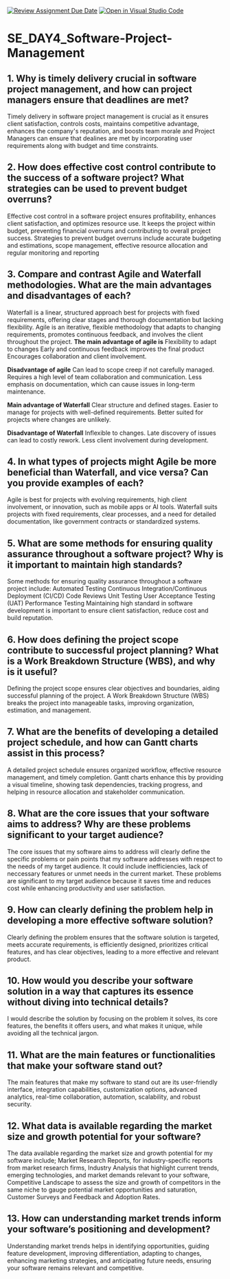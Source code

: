 [![Review Assignment Due Date](https://classroom.github.com/assets/deadline-readme-button-22041afd0340ce965d47ae6ef1cefeee28c7c493a6346c4f15d667ab976d596c.svg)](https://classroom.github.com/a/9pw6JKcu)
[![Open in Visual Studio Code](https://classroom.github.com/assets/open-in-vscode-2e0aaae1b6195c2367325f4f02e2d04e9abb55f0b24a779b69b11b9e10269abc.svg)](https://classroom.github.com/online_ide?assignment_repo_id=15660779&assignment_repo_type=AssignmentRepo)
# SE_DAY4_Software-Project-Management
## 1. Why is timely delivery crucial in software project management, and how can project managers ensure that deadlines are met?
Timely delivery in software project management is crucial as it ensures client satisfaction, controls costs, maintains competitive advantage, enhances the company's reputation, and boosts team morale and Project Managers can ensure that dealines are met by incorporating user requirements along with budget and time constraints.

## 2. How does effective cost control contribute to the success of a software project? What strategies can be used to prevent budget overruns?
Effective cost control in a software project ensures profitability, enhances client satisfaction, and optimizes resource use. It keeps the project within budget, preventing financial overruns and contributing to overall project success. Strategies to prevent budget overruns include accurate budgeting and estimations, scope management, effective resource allocation and regular monitoring and reporting

## 3. Compare and contrast Agile and Waterfall methodologies. What are the main advantages and disadvantages of each?
Waterfall is a linear, structured approach best for projects with fixed requirements, offering clear stages and thorough documentation but lacking flexibility. Agile is an iterative, flexible methodology that adapts to changing requirements, promotes continuous feedback, and involves the client throughout the project.
**The main advantage of agile is**
Flexibility to adapt to changes
Early and continuous feedback improves the final product
Encourages collaboration and client involvement.

**Disadvantage of agile**
Can lead to scope creep if not carefully managed.
Requires a high level of team collaboration and communication.
Less emphasis on documentation, which can cause issues in long-term maintenance.

**Main advantage of Waterfall**
Clear structure and defined stages.
Easier to manage for projects with well-defined requirements.
Better suited for projects where changes are unlikely.

**Disadvantage of Waterfall**
Inflexible to changes.
Late discovery of issues can lead to costly rework.
Less client involvement during development.


## 4. In what types of projects might Agile be more beneficial than Waterfall, and vice versa? Can you provide examples of each?

Agile is best for projects with evolving requirements, high client involvement, or innovation, such as mobile apps or AI tools.
Waterfall suits projects with fixed requirements, clear processes, and a need for detailed documentation, like government contracts or standardized systems.

## 5. What are some methods for ensuring quality assurance throughout a software project? Why is it important to maintain high standards?
Some methods for ensuring quality assurance throughout a software project include:
Automated Testing
Continuous Integration/Continuous Deployment (CI/CD)
Code Reviews
Unit Testing
User Acceptance Testing (UAT)
Performance Testing
Maintaining high standard in software development is important to ensure client satisfaction, reduce cost and build reputation.

## 6. How does defining the project scope contribute to successful project planning? What is a Work Breakdown Structure (WBS), and why is it useful?
Defining the project scope ensures clear objectives and boundaries, aiding successful planning of the project. A Work Breakdown Structure (WBS) breaks the project into manageable tasks, improving organization, estimation, and management.

## 7. What are the benefits of developing a detailed project schedule, and how can Gantt charts assist in this process?
A detailed project schedule ensures organized workflow, effective resource management, and timely completion. Gantt charts enhance this by providing a visual timeline, showing task dependencies, tracking progress, and helping in resource allocation and stakeholder communication.

## 8. What are the core issues that your software aims to address? Why are these problems significant to your target audience?
The core issues that my software aims to address will clearly define the specific problems or pain points that my software addresses with respect to the needs of my target audience. It could include inefficiencies, lack of neccessary features  or unmet needs in the current market.
These problems are significant to my target audience because it saves time and reduces cost while enhancing productivity and user satisfaction.

## 9. How can clearly defining the problem help in developing a more effective software solution?
Clearly defining the problem ensures that the software solution is targeted, meets accurate requirements, is efficiently designed, prioritizes critical features, and has clear objectives, leading to a more effective and relevant product.

## 10. How would you describe your software solution in a way that captures its essence without diving into technical details?
 I would describe the solution by focusing on the problem it solves, its core features, the benefits it offers users, and what makes it unique, while avoiding all the technical jargon.

## 11. What are the main features or functionalities that make your software stand out?
The main features that make my software to stand out are its user-friendly interface, integration capabilities, customization options, advanced analytics, real-time collaboration, automation, scalability, and robust security.

## 12. What data is available regarding the market size and growth potential for your software?
The data available regarding the market size and growth potential for my software include;
Market Research Reports, for industry-specific reports from market research firms,
Industry Analysis that highlight current trends, emerging technologies, and market demands relevant to your software,
Competitive Landscape to assess the size and growth of competitors in the same niche to gauge potential market opportunities and saturation,
Customer Surveys and Feedback and
Adoption Rates.

## 13. How can understanding market trends inform your software’s positioning and development?
Understanding market trends helps in identifying opportunities, guiding feature development, improving differentiation, adapting to changes, enhancing marketing strategies, and anticipating future needs, ensuring your software remains relevant and competitive.
